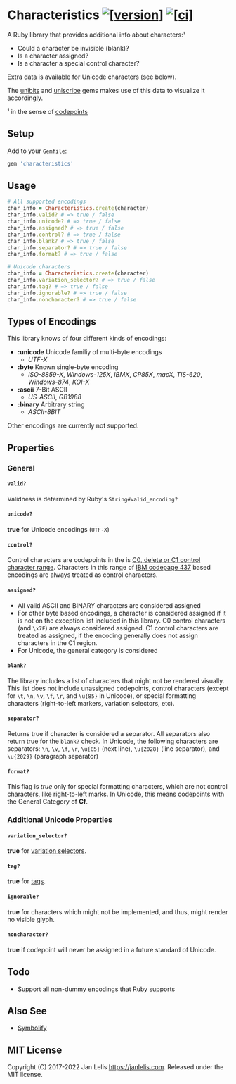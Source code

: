 # Characteristics [![[version]](https://badge.fury.io/rb/characteristics.svg)](https://badge.fury.io/rb/characteristics)  [![[ci]](https://github.com/janlelis/characteristics/workflows/Test/badge.svg)](https://github.com/janlelis/characteristics/actions?query=workflow%3ATest)

A Ruby library that provides additional info about characters:¹

- Could a character be invisible (blank)?
- Is a character assigned?
- Is a character a special control character?

Extra data is available for Unicode characters (see below).

The [unibits](https://github.com/janlelis/unibits) and [uniscribe](https://github.com/janlelis/uniscribe) gems makes use of this data to visualize it accordingly.

¹ in the sense of [codepoints](https://en.wikipedia.org/wiki/Codepoint)

## Setup

Add to your `Gemfile`:

```ruby
gem 'characteristics'
```

## Usage

```ruby
# All supported encodings
char_info = Characteristics.create(character)
char_info.valid? # => true / false
char_info.unicode? # => true / false
char_info.assigned? # => true / false
char_info.control? # => true / false
char_info.blank? # => true / false
char_info.separator? # => true / false
char_info.format? # => true / false

# Unicode characters
char_info = Characteristics.create(character)
char_info.variation_selector? # => true / false
char_info.tag? # => true / false
char_info.ignorable? # => true / false
char_info.noncharacter? # => true / false
```

## Types of Encodings

This library knows of four different kinds of encodings:

- **:unicode** Unicode familiy of multi-byte encodings
  - *UTF-X*
- **:byte** Known single-byte encoding
  - *ISO-8859-X*, *Windows-125X*, *IBMX*, *CP85X*, *macX*, *TIS-620*, *Windows-874*, *KOI-X*
- **:ascii** 7-Bit ASCII
  - *US-ASCII*, *GB1988*
- **:binary** Arbitrary string
  - *ASCII-8BIT*

Other encodings are currently not supported.

## Properties

### General

#### `valid?`

Validness is determined by Ruby's `String#valid_encoding?`

#### `unicode?`

**true** for Unicode encodings (`UTF-X`)

#### `control?`

Control characters are codepoints in the is [C0, delete or C1 control character range](https://en.wikipedia.org/wiki/C0_and_C1_control_codes). Characters in this range of [IBM codepage 437](https://en.wikipedia.org/wiki/Code_page_437) based encodings are always treated as control characters.

#### `assigned?`

- All valid ASCII and BINARY characters are considered assigned
- For other byte based encodings, a character is considered assigned if it is not on the exception list included in this library. C0 control characters (and `\x7F`) are always considered assigned. C1 control characters are treated as assigned, if the encoding generally does not assign characters in the C1 region.
- For Unicode, the general category is considered

#### `blank?`

The library includes a list of characters that might not be rendered visually. This list does not include unassigned codepoints, control characters (except for `\t`, `\n`, `\v`, `\f`, `\r`, and `\u{85}` in Unicode), or special formatting characters (right-to-left markers, variation selectors, etc).

#### `separator?`

Returns true if character is considered a separator. All separators also return true for the `blank?` check. In Unicode, the following characters are separators: `\n`, `\v`, `\f`, `\r`, `\u{85}` (next line), `\u{2028}` (line separator), and `\u{2029}` (paragraph separator)

#### `format?`

This flag is *true* only for special formatting characters, which are not control characters, like right-to-left marks. In Unicode, this means codepoints with the General Category of **Cf**.

### Additional Unicode Properties

#### `variation_selector?`

**true** for [variation selectors](https://en.wikipedia.org/wiki/Variation_Selector).

#### `tag?`

**true** for [tags](https://en.wikipedia.org/wiki/Tags_(Unicode_block)).

#### `ignorable?`

**true** for characters which might not be implemented, and thus, might render no visible glyph.

#### `noncharacter?`

**true** if codepoint will never be assigned in a future standard of Unicode.

## Todo

- Support all non-dummy encodings that Ruby supports

## Also See

- [Symbolify](https://github.com/janlelis/symbolify)

## MIT License

Copyright (C) 2017-2022 Jan Lelis <https://janlelis.com>. Released under the MIT license.
